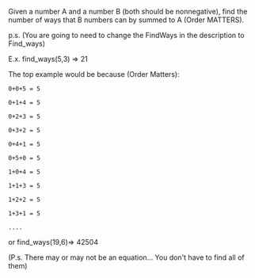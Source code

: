 Given a number A and a number B (both should be nonnegative), find the number of ways that B numbers can by summed to A (Order MATTERS).

p.s. (You are going to need to change the FindWays in the description to Find_ways)

E.x. find_ways(5,3) => 21

The top example would be because (Order Matters):

```
0+0+5 = 5

0+1+4 = 5

0+2+3 = 5

0+3+2 = 5

0+4+1 = 5

0+5+0 = 5

1+0+4 = 5

1+1+3 = 5

1+2+2 = 5

1+3+1 = 5

....
```

or find_ways(19,6)=> 42504

(P.s. There may or may not be an equation... You don't have to find all of them)
